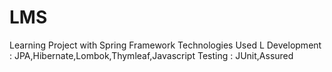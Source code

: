 # LMS
Learning Project with Spring Framework
Technologies Used L
Development : JPA,Hibernate,Lombok,Thymleaf,Javascript
Testing : JUnit,Assured
